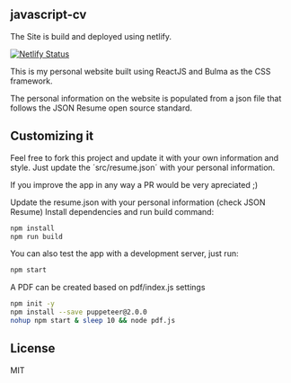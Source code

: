 ## javascript-cv

The Site is build and deployed using netlify.

[![Netlify Status](https://api.netlify.com/api/v1/badges/3847d3ad-538b-462d-b1c6-4112882d8c4c/deploy-status)](https://app.netlify.com/sites/stoic-jepsen-37d71d/deploys)

This is my personal website built using ReactJS and Bulma as the CSS framework.

The personal information on the website is populated from a json file that follows the JSON Resume open source standard.

## Customizing it
Feel free to fork this project and update it with your own information and style. Just update the ´src/resume.json´ with your personal information.

If you improve the app in any way a PR would be very apreciated ;)

Update the resume.json with your personal information (check JSON Resume)
Install dependencies and run build command:

```bash
npm install
npm run build
```
You can also test the app with a development server, just run:

```bash
npm start
```

A PDF can be created based on pdf/index.js settings
```bash
npm init -y
npm install --save puppeteer@2.0.0
nohup npm start & sleep 10 && node pdf.js   
```
## License
MIT

